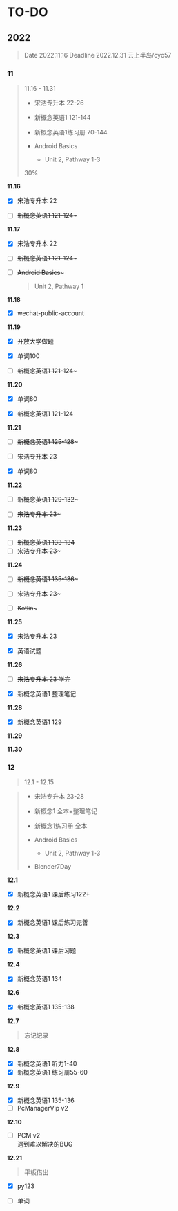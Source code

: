 # TO-DO

## 2022

> Date 2022.11.16
> Deadline 2022.12.31
> 云上半岛/cyo57

### 11

> 11.16 - 11.31
> 
> - 宋浩专升本 22-26
> 
> - 新概念英语1 121-144
> 
> - 新概念英语1练习册 70-144
> 
> - Android Basics
>   
>   - Unit 2, Pathway 1-3
> 
> 30%

**11.16**

- [x] 宋浩专升本 22

- [ ] ~~新概念英语1 121-124~~~

**11.17**

- [x] 宋浩专升本 22

- [ ] ~~新概念英语1 121-124~~~

- [ ] ~~Android Basics~~~
  
  > Unit 2, Pathway 1

**11.18**

- [x] wechat-public-account

**11.19**

- [x] 开放大学做题

- [x] 单词100

- [ ] ~~新概念英语1 121-124~~~

**11.20**

- [x] 单词80

- [x] 新概念英语1 121-124

**11.21**

- [ ] ~~新概念英语1 125-128~~~

- [ ] ~~宋浩专升本 23~~

- [x] 单词80

**11.22**

- [ ] ~~新概念英语1 129-132~~~

- [ ] ~~宋浩专升本 23~~~

**11.23**

- [ ] ~~新概念英语1 133-134~~
- [ ] ~~宋浩专升本 23~~~

**11.24**

- [ ] ~~新概念英语1 135-136~~~

- [ ] ~~宋浩专升本 23~~~

- [ ] ~~Kotlin~~~

**11.25**

- [x] 宋浩专升本 23

- [x] 英语试题

**11.26**

- [ ] ~~宋浩专升本 23 学完~~

- [x] 新概念英语1 整理笔记

**11.28**

- [x] 新概念英语1 129

**11.29**

**11.30**

### 12

> 12.1 - 12.15

> - 宋浩专升本 23-28
> 
> - 新概念1 全本+整理笔记
> 
> - 新概念1练习册 全本
> 
> - Android Basics
>   
>   - Unit 2, Pathway 1-3
> 
> - Blender7Day

**12.1**

- [x] 新概念英语1 课后练习122+

**12.2**

- [x] 新概念英语1 课后练习完善

**12.3**

- [x] 新概念英语1 课后习题

**12.4**

- [x] 新概念英语1 134

**12.6**

- [x] 新概念英语1 135-138

**12.7**

> 忘记记录

**12.8**

- [x] 新概念英语1 听力1-40
- [x] 新概念英语1 练习册55-60

**12.9**

- [x] 新概念英语1 135-136
- [ ] PcManagerVip v2

**12.10**

- [ ] PCM v2  
  遇到难以解决的BUG

**12.21**

> 平板借出

- [x] py123
- [ ] 单词


